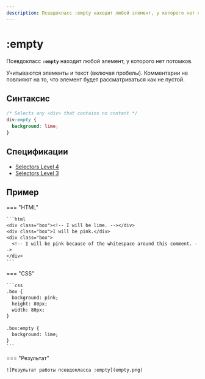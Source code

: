 ```yaml
---
description: Псевдокласс :empty находит любой элемент, у которого нет потомков
---
```


# :empty

Псевдокласс **`:empty`** находит любой элемент, у которого нет потомков.

Учитываются элементы и текст (включая пробелы). Комментарии не повлияют на то, что элемент будет рассматриваться как не пустой.

## Синтаксис

```css
/* Selects any <div> that contains no content */
div:empty {
  background: lime;
}
```

## Спецификации

- [Selectors Level 4](https://drafts.csswg.org/selectors-4/#empty-pseudo)
- [Selectors Level 3](https://drafts.csswg.org/selectors-3/#empty-pseudo)

## Пример

=== "HTML"

    ```html
    <div class="box"><!-- I will be lime. --></div>
    <div class="box">I will be pink.</div>
    <div class="box">
      <!-- I will be pink because of the whitespace around this comment. -->
    </div>
    ```

=== "CSS"

    ```css
    .box {
      background: pink;
      height: 80px;
      width: 80px;
    }

    .box:empty {
      background: lime;
    }
    ```

=== "Результат"

    ![Результат работы псевдокласса :empty](empty.png)
